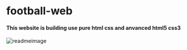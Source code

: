 ﻿# football-web
<h4>This website is building use pure html css and anvanced html5 css3 </h4>

![readmeimage](https://user-images.githubusercontent.com/62027988/156789401-1e352e88-42a5-43da-91f5-b297cf65f89d.png)

